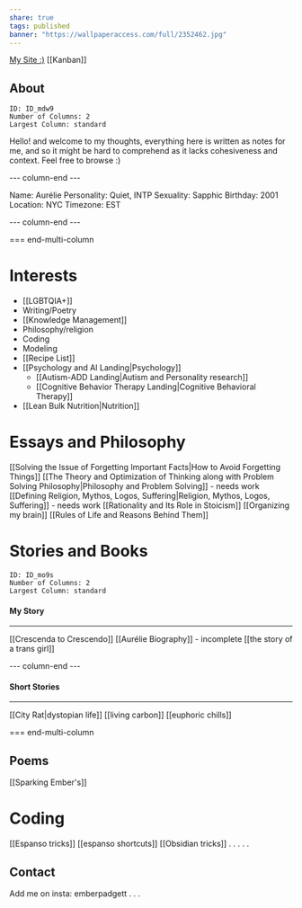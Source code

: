 ```yaml
---
share: true
tags: published
banner: "https://wallpaperaccess.com/full/2352462.jpg"
---
```

[My Site :)](https://emberauclair.github.io/Aurelie2/notes/landing/) 
[[Kanban]]
## About
```start-multi-column
ID: ID_mdw9
Number of Columns: 2
Largest Column: standard
```

Hello! and welcome to my thoughts, everything here is written as notes for me, and so it might be hard to comprehend as it lacks cohesiveness and context. Feel free to browse :)


--- column-end ---


Name: Aurélie
Personality: Quiet,  INTP
Sexuality: Sapphic
Birthday: 2001
Location: NYC
Timezone: EST


--- column-end ---

=== end-multi-column
# Interests
- [[LGBTQIA+]]
- Writing/Poetry
- [[Knowledge Management]]
- Philosophy/religion
- Coding
- Modeling
- [[Recipe List]] 
- [[Psychology and AI Landing|Psychology]] 
	- [[Autism-ADD Landing|Autism and Personality research]] 
	- [[Cognitive Behavior Therapy Landing|Cognitive Behavioral Therapy]]
- [[Lean Bulk Nutrition|Nutrition]]


# Essays and Philosophy
[[Solving the Issue of Forgetting Important Facts|How to Avoid Forgetting Things]]
[[The Theory and Optimization of Thinking along with Problem Solving Philosophy|Philosophy and Problem Solving]] - needs work
[[Defining Religion, Mythos, Logos, Suffering|Religion, Mythos, Logos, Suffering]] - needs work
[[Rationality and Its Role in Stoicism]]
[[Organizing my brain]]
[[Rules of Life and Reasons Behind Them]]

# Stories and Books
```start-multi-column
ID: ID_mo9s
Number of Columns: 2
Largest Column: standard
```
#### My Story
---
[[Crescenda to Crescendo]]
[[Aurélie Biography]] - incomplete
[[the story of a trans girl]] 



--- column-end ---
#### Short Stories
---
[[City Rat|dystopian life]]
[[living carbon]]
[[euphoric chills]]


=== end-multi-column

## Poems
[[Sparking Ember's]]


# Coding
[[Espanso tricks]]
[[espanso shortcuts]]
[[Obsidian tricks]]
.
.
.
.
.
## Contact
Add me on insta: emberpadgett
.
.
.